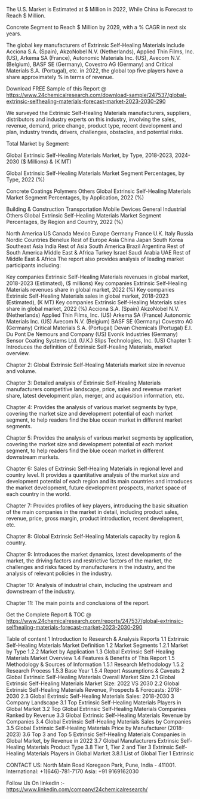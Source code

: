 The U.S. Market is Estimated at $ Million in 2022, While China is Forecast to Reach $ Million.

Concrete Segment to Reach $ Million by 2029, with a % CAGR in next six years.

The global key manufacturers of Extrinsic Self-Healing Materials include Acciona S.A. (Spain), AkzoNobel N.V. (Netherlands), Applied Thin Films, Inc. (US), Arkema SA (France), Autonomic Materials Inc. (US), Avecom N.V. (Belgium), BASF SE (Germany), Covestro AG (Germany) and Critical Materials S.A. (Portugal), etc. in 2022, the global top five players have a share approximately % in terms of revenue.

Download FREE Sample of this Report @ https://www.24chemicalresearch.com/download-sample/247537/global-extrinsic-selfhealing-materials-forecast-market-2023-2030-290

We surveyed the Extrinsic Self-Healing Materials manufacturers, suppliers, distributors and industry experts on this industry, involving the sales, revenue, demand, price change, product type, recent development and plan, industry trends, drivers, challenges, obstacles, and potential risks.

Total Market by Segment:

Global Extrinsic Self-Healing Materials Market, by Type, 2018-2023, 2024-2030 ($ Millions) & (K MT)

Global Extrinsic Self-Healing Materials Market Segment Percentages, by Type, 2022 (%)

Concrete
Coatings
Polymers
Others
Global Extrinsic Self-Healing Materials Market Segment Percentages, by Application, 2022 (%)

Building & Construction
Transportation
Mobile Devices
General Industrial
Others
Global Extrinsic Self-Healing Materials Market Segment Percentages, By Region and Country, 2022 (%)

North America
US
Canada
Mexico
Europe
Germany
France
U.K.
Italy
Russia
Nordic Countries
Benelux
Rest of Europe
Asia
China
Japan
South Korea
Southeast Asia
India
Rest of Asia
South America
Brazil
Argentina
Rest of South America
Middle East & Africa
Turkey
Israel
Saudi Arabia
UAE
Rest of Middle East & Africa
The report also provides analysis of leading market participants including:

Key companies Extrinsic Self-Healing Materials revenues in global market, 2018-2023 (Estimated), ($ millions)
Key companies Extrinsic Self-Healing Materials revenues share in global market, 2022 (%)
Key companies Extrinsic Self-Healing Materials sales in global market, 2018-2023 (Estimated), (K MT)
Key companies Extrinsic Self-Healing Materials sales share in global market, 2022 (%)
Acciona S.A. (Spain)
AkzoNobel N.V. (Netherlands)
Applied Thin Films, Inc. (US)
Arkema SA (France)
Autonomic Materials Inc. (US)
Avecom N.V. (Belgium)
BASF SE (Germany)
Covestro AG (Germany)
Critical Materials S.A. (Portugal)
Devan Chemicals (Portugal)
E.I. Du Pont De Nemours and Company (US)
Evonik Industries (Germany)
Sensor Coating Systems Ltd. (U.K.)
Slips Technologies, Inc. (US)
Chapter 1: Introduces the definition of Extrinsic Self-Healing Materials, market overview.

Chapter 2: Global Extrinsic Self-Healing Materials market size in revenue and volume.

Chapter 3: Detailed analysis of Extrinsic Self-Healing Materials manufacturers competitive landscape, price, sales and revenue market share, latest development plan, merger, and acquisition information, etc.

Chapter 4: Provides the analysis of various market segments by type, covering the market size and development potential of each market segment, to help readers find the blue ocean market in different market segments.

Chapter 5: Provides the analysis of various market segments by application, covering the market size and development potential of each market segment, to help readers find the blue ocean market in different downstream markets.

Chapter 6: Sales of Extrinsic Self-Healing Materials in regional level and country level. It provides a quantitative analysis of the market size and development potential of each region and its main countries and introduces the market development, future development prospects, market space of each country in the world.

Chapter 7: Provides profiles of key players, introducing the basic situation of the main companies in the market in detail, including product sales, revenue, price, gross margin, product introduction, recent development, etc.

Chapter 8: Global Extrinsic Self-Healing Materials capacity by region & country.

Chapter 9: Introduces the market dynamics, latest developments of the market, the driving factors and restrictive factors of the market, the challenges and risks faced by manufacturers in the industry, and the analysis of relevant policies in the industry.

Chapter 10: Analysis of industrial chain, including the upstream and downstream of the industry.

Chapter 11: The main points and conclusions of the report.

Get the Complete Report & TOC @ https://www.24chemicalresearch.com/reports/247537/global-extrinsic-selfhealing-materials-forecast-market-2023-2030-290

Table of content
1 Introduction to Research & Analysis Reports
1.1 Extrinsic Self-Healing Materials Market Definition
1.2 Market Segments
1.2.1 Market by Type
1.2.2 Market by Application
1.3 Global Extrinsic Self-Healing Materials Market Overview
1.4 Features & Benefits of This Report
1.5 Methodology & Sources of Information
1.5.1 Research Methodology
1.5.2 Research Process
1.5.3 Base Year
1.5.4 Report Assumptions & Caveats
2 Global Extrinsic Self-Healing Materials Overall Market Size
2.1 Global Extrinsic Self-Healing Materials Market Size: 2022 VS 2030
2.2 Global Extrinsic Self-Healing Materials Revenue, Prospects & Forecasts: 2018-2030
2.3 Global Extrinsic Self-Healing Materials Sales: 2018-2030
3 Company Landscape
3.1 Top Extrinsic Self-Healing Materials Players in Global Market
3.2 Top Global Extrinsic Self-Healing Materials Companies Ranked by Revenue
3.3 Global Extrinsic Self-Healing Materials Revenue by Companies
3.4 Global Extrinsic Self-Healing Materials Sales by Companies
3.5 Global Extrinsic Self-Healing Materials Price by Manufacturer (2018-2023)
3.6 Top 3 and Top 5 Extrinsic Self-Healing Materials Companies in Global Market, by Revenue in 2022
3.7 Global Manufacturers Extrinsic Self-Healing Materials Product Type
3.8 Tier 1, Tier 2 and Tier 3 Extrinsic Self-Healing Materials Players in Global Market
3.8.1 List of Global Tier 1 Extrinsic

CONTACT US:
North Main Road Koregaon Park, Pune, India - 411001.
International: +1(646)-781-7170
Asia: +91 9169162030

Follow Us On linkedin :- https://www.linkedin.com/company/24chemicalresearch/
